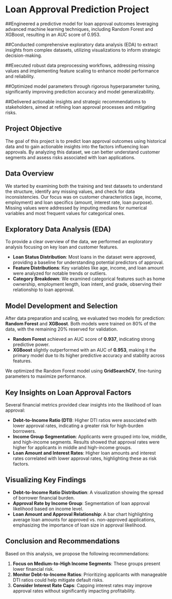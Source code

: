 # Loan Approval Prediction Project

##Engineered a predictive model for loan approval outcomes leveraging advanced machine learning techniques, including Random Forest and XGBoost, resulting in an AUC score of 0.953.

##Conducted comprehensive exploratory data analysis (EDA) to extract insights from complex datasets, utilizing visualizations to inform strategic decision-making.

##Executed robust data preprocessing workflows, addressing missing values and implementing feature scaling to enhance model performance and reliability.

##Optimized model parameters through rigorous hyperparameter tuning, significantly improving prediction accuracy and model generalizability.

##Delivered actionable insights and strategic recommendations to stakeholders, aimed at refining loan approval processes and mitigating risks.

## Project Objective
The goal of this project is to predict loan approval outcomes using historical data and to gain actionable insights into the factors influencing loan approvals. By analyzing this dataset, we can better understand customer segments and assess risks associated with loan applications.

## Data Overview
We started by examining both the training and test datasets to understand the structure, identify any missing values, and check for data inconsistencies. Our focus was on customer characteristics (age, income, employment) and loan specifics (amount, interest rate, loan purpose). Missing values were addressed by imputing medians for numerical variables and most frequent values for categorical ones.

## Exploratory Data Analysis (EDA)
To provide a clear overview of the data, we performed an exploratory analysis focusing on key loan and customer features.

- **Loan Status Distribution**: Most loans in the dataset were approved, providing a baseline for understanding potential predictors of approval.
- **Feature Distributions**: Key variables like age, income, and loan amount were analyzed for notable trends or outliers.
- **Category Breakdown**: We examined categorical features such as home ownership, employment length, loan intent, and grade, observing their relationship to loan approval.

## Model Development and Selection
After data preparation and scaling, we evaluated two models for prediction: **Random Forest** and **XGBoost**. Both models were trained on 80% of the data, with the remaining 20% reserved for validation.

- **Random Forest** achieved an AUC score of **0.937**, indicating strong predictive power.
- **XGBoost** slightly outperformed with an AUC of **0.953**, making it the primary model due to its higher predictive accuracy and stability across features.

We optimized the Random Forest model using **GridSearchCV**, fine-tuning parameters to maximize performance.

## Key Insights on Loan Approval Factors
Several financial metrics provided clear insights into the likelihood of loan approval:

- **Debt-to-Income Ratio (DTI)**: Higher DTI ratios were associated with lower approval rates, indicating a greater risk for high-burden borrowers.
- **Income Group Segmentation**: Applicants were grouped into low, middle, and high-income segments. Results showed that approval rates were higher for applicants in middle and high-income groups.
- **Loan Amount and Interest Rates**: Higher loan amounts and interest rates correlated with lower approval rates, highlighting these as risk factors.

## Visualizing Key Findings
- **Debt-to-Income Ratio Distribution**: A visualization showing the spread of borrower financial burden.
- **Approval Rate by Income Group**: Segmentation of loan approval likelihood based on income level.
- **Loan Amount and Approval Relationship**: A bar chart highlighting average loan amounts for approved vs. non-approved applications, emphasizing the importance of loan size in approval likelihood.

## Conclusion and Recommendations
Based on this analysis, we propose the following recommendations:
1. **Focus on Medium-to-High Income Segments**: These groups present lower financial risk.
2. **Monitor Debt-to-Income Ratios**: Prioritizing applicants with manageable DTI ratios could help mitigate default risks.
3. **Consider Interest Rate Caps**: Capping interest rates may improve approval rates without significantly impacting profitability.
